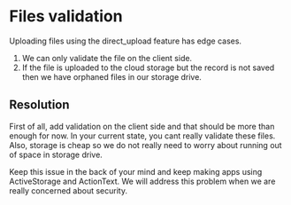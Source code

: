 # Files validation
Uploading files using the direct_upload feature has edge cases.
1. We can only validate the file on the client side.
2. If the file is uploaded to the cloud storage but the record is not saved then we have orphaned files in our storage drive.

## Resolution
First of all, add validation on the client side and that should be more than enough for now. In your current state, you cant really validate these files. Also, storage is cheap so we do not really need to worry about running out of space in storage drive. 

Keep this issue in the back of your mind and keep making apps using ActiveStorage and ActionText. We will address this problem when we are really concerned about security.
